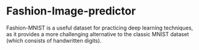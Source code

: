 # Fashion-Image-predictor
Fashion-MNIST is a useful dataset for practicing deep learning techniques, as it provides a more challenging alternative to the classic MNIST dataset (which consists of handwritten digits).
